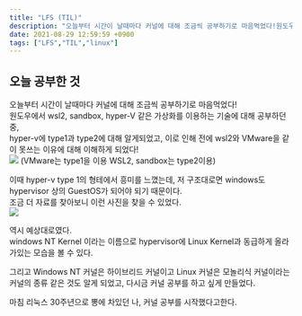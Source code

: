 ```yaml
---
title: "LFS (TIL)"
description: "오늘부터 시간이 날때마다 커널에 대해 조금씩 공부하기로 마음먹었다!원도우에서 wsl2, sandbox, hyper-V 같은 가상화를 이용하는 기술에 대해 공부하던 중,hyper-v에 type1과 type2에 대해 알게되었고, 이로 인해 전에 wsl2와 VMware을 같"
date: 2021-08-29 12:59:59 +0900
tags: ["LFS","TIL","linux"]
---
```


## 오늘 공부한 것
오늘부터 시간이 날때마다 커널에 대해 조금씩 공부하기로 마음먹었다!  
원도우에서 wsl2, sandbox, hyper-V 같은 가상화를 이용하는 기술에 대해 공부하던 중,  
hyper-v에 type1과 type2에 대해 알게되었고, 이로 인해 전에 wsl2와 VMware을 같이 못쓰는 이유에 대해 이해하게 되었다!  
![](/images/12-Hypervisor-Types.png)
(VMware는 type1을 이용 WSL2, sandbox는 type2이용)  

이때 hyper-v type 1의 형테에서 흥미를 느꼈는데, 저 구조대로면 windows도 hypervisor 상의 GuestOS가 되어야 되기 때문이다.  
조금 더 자료를 찾아보니 이런 사진을 찾을 수 있었다.  
![](/images/05-image-537.png)

역시 예상대로였다.  
windows NT Kernel 이라는 이름으로 hypervisor에 Linux Kernel과 동급하게 올라가있는 모습을 볼 수 있다.  

그리고 Windows NT 커널은 하이브리드 커널이고 Linux 커널은 모놀리식 커널이라는 커널의 종류 같은 것도 알게 되었고, 다시금 커널 공부를 하고 싶게 만들었다.  

마침 리눅스 30주년으로 뽕에 차있던 나, 커널 공부를 시작했다고한다.  